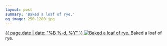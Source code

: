 ```yaml
---
layout: post
summary: 'Baked a loaf of rye.'
og_image: 250-1280.jpg
---
```


<p>
 <time>
  <a href="/250">
   {{ page.date | date: "%B %-d, %Y" }}
  </a>
 </time>
 <a href="/250">
  <img alt="Baked a loaf of rye." data-taken="12/14/2013" sizes="(min-width: 700px) 50vw, calc(100vw - 2rem)" src="{{ site.assets_url }}/250-640.jpg" srcset="{{ site.assets_url }}/250-1280.jpg 1280w, {{ site.assets_url }}/250-960.jpg 960w, {{ site.assets_url }}/250-640.jpg 640w, {{ site.assets_url }}/250-320.jpg 320w"/>
 </a>
 <span>
  Baked a loaf of rye.
 </span>
</p>
